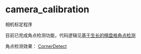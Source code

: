 # camera_calibration
相机标定程序

目前已完成角点检测功能，代码逻辑见[基于生长的棋盘格角点检测](https://github.com/imuncle/imuncle.github.io/issues/113)

角点检测效果：
[CornerDetect](result.png)